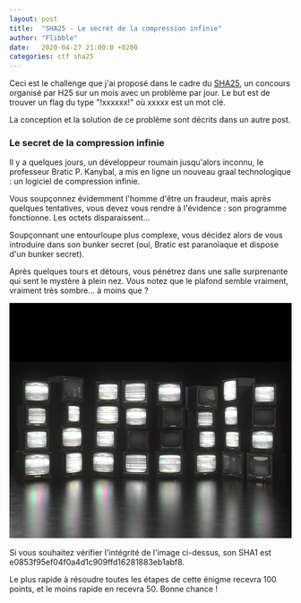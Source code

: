 ```yaml
---
layout: post
title:  "SHA25 - Le secret de la compression infinie"
author: "Flibble"
date:   2020-04-27 21:00:0 +0200
categories: ctf sha25
---
```


Ceci est le challenge que j'ai proposé dans le cadre du [SHA25](http://sha25.h25.io/), un concours organisé par H25 sur un mois avec un problème par jour. Le but est de trouver un flag du type "!xxxxxx!" où xxxxx est un mot clé. 

La conception et la solution de ce problème sont décrits dans un autre post. 

### Le secret de la compression infinie
Il y a quelques jours, un développeur roumain jusqu'alors inconnu, le professeur Bratic P. Kanybal, a mis en ligne un nouveau graal technologique : un logiciel de compression infinie.

Vous soupçonnez évidemment l'homme d'être un fraudeur, mais après quelques tentatives, vous devez vous rendre à l'évidence : son programme fonctionne. Les octets disparaissent...

Soupçonnant une entourloupe plus complexe, vous décidez alors de vous introduire dans son bunker secret (oui, Bratic est paranoïaque et dispose d'un bunker secret).

Après quelques tours et détours, vous pénétrez dans une salle surprenante qui sent le mystère à plein nez. Vous notez que le plafond semble vraiment, vraiment très sombre... à moins que ?

![bunker](/assets/images/sha25/bunker.png)

Si vous souhaitez vérifier l'intégrité de l'image ci-dessus, son SHA1 est e0853f95ef04f0a4d1c909ffd16281883eb1abf8.

Le plus rapide à résoudre toutes les étapes de cette énigme recevra 100 points, et le moins rapide en recevra 50. Bonne chance !
